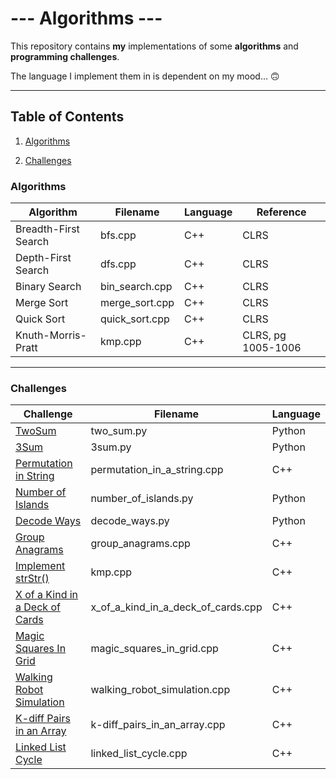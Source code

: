 # --- Algorithms ---
This repository contains **my** implementations of some **algorithms** and **programming challenges**. 

The language I implement them in is dependent on my mood... 🙃

---
## Table of Contents 
1. [Algorithms](#Algorithms)

2. [Challenges](#Challenges)

### Algorithms
| Algorithm | Filename | Language | Reference |
--- | --- | --- | ---
Breadth-First Search | bfs.cpp | C++ | CLRS | 
Depth-First Search | dfs.cpp | C++ | CLRS | 
Binary Search | bin_search.cpp | C++ | CLRS | 
Merge Sort | merge_sort.cpp | C++ | CLRS | 
Quick Sort | quick_sort.cpp | C++ | CLRS | 
Knuth-Morris-Pratt | kmp.cpp | C++ | CLRS, pg 1005-1006 |

---
### Challenges

| Challenge | Filename | Language |
--- | --- | ---
<a href = "https://leetcode.com/problems/two-sum" target = "blank">TwoSum</a> |  two_sum.py | Python | 
<a href = "https://leetcode.com/problems/3sum" target = "blank">3Sum</a> |  3sum.py | Python | 
<a href = "https://leetcode.com/problems/permutation-in-string" target = "blank">Permutation in String</a> |  permutation_in_a_string.cpp | C++ | 
<a href = "https://leetcode.com/problems/number-of-islands" target = "blank">Number of Islands</a> |  number_of_islands.py | Python | 
<a href = "https://leetcode.com/problems/decode-ways" target = "blank">Decode Ways</a> |  decode_ways.py | Python | 
<a href = "https://leetcode.com/problems/group-anagrams" target = "blank">Group Anagrams</a> |  group_anagrams.cpp | C++ | 
<a href = "https://leetcode.com/problems/implement-strstr" target = "blank">Implement strStr()</a> |  kmp.cpp | C++ | 
<a href = "https://leetcode.com/problems/x-of-a-kind-in-a-deck-of-cards" target = "blank">X of a Kind in a Deck of Cards</a> |  x_of_a_kind_in_a_deck_of_cards.cpp | C++ | 
<a href = "https://leetcode.com/problems/magic-squares-in-grid" target = "blank">Magic Squares In Grid</a> |  magic_squares_in_grid.cpp | C++ | 
<a href = "https://leetcode.com/problems/walking-robot-simulation" target = "blank">Walking Robot Simulation</a> |  walking_robot_simulation.cpp | C++ | 
<a href = "https://leetcode.com/problems/k-diff-pairs-in-an-array" target = "blank">K-diff Pairs in an Array</a> |  k-diff_pairs_in_an_array.cpp | C++ | 
<a href = "https://leetcode.com/problems/linked-list-cycle" target = "blank">Linked List Cycle</a> |  linked_list_cycle.cpp | C++ | 